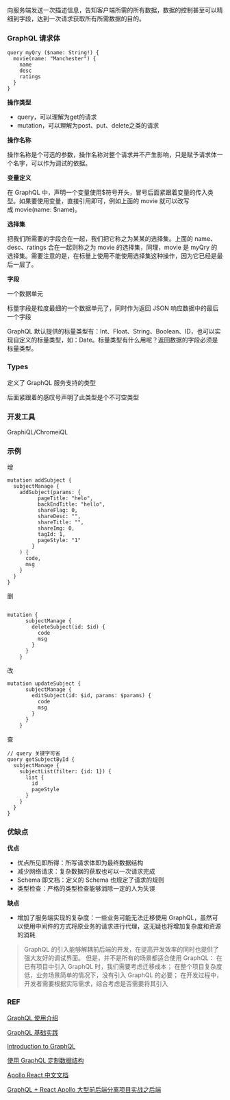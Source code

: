 向服务端发送一次描述信息，告知客户端所需的所有数据，数据的控制甚至可以精细到字段，达到一次请求获取所有所需数据的目的。


### GraphQL 请求体
```
query myQry ($name: String!) {
  movie(name: "Manchester") {
    name
    desc
    ratings
  }
}
```
**操作类型**

* query，可以理解为get的请求
* mutation，可以理解为post、put、delete之类的请求

**操作名称**

操作名称是个可选的参数，操作名称对整个请求并不产生影响，只是赋予请求体一个名字，可以作为调试的依据。

**变量定义**

在 GraphQL 中，声明一个变量使用$符号开头，冒号后面紧跟着变量的传入类型。如果要使用变量，直接引用即可，例如上面的 movie 就可以改写成 movie(name: $name)。

**选择集**

把我们所需要的字段合在一起，我们把它称之为某某的选择集。上面的 name、desc、ratings 合在一起则称之为 movie 的选择集，同理，movie 是 myQry 的选择集。需要注意的是，在标量上使用不能使用选择集这种操作，因为它已经是最后一层了。

**字段**

一个数据单元

标量字段是粒度最细的一个数据单元了，同时作为返回 JSON 响应数据中的最后一个字段

GraphQL 默认提供的标量类型有：Int、Float、String、Boolean、ID，也可以实现自定义的标量类型，如：Date。标量类型有什么用呢？返回数据的字段必须是标量类型。



### Types

定义了 GraphQL 服务支持的类型

后面紧跟着的感叹号声明了此类型是个不可空类型

### 开发工具

GraphiQL/ChromeiQL

### 示例

增

```
mutation addSubject {
  subjectManage {
    addSubject(params: {
          pageTitle: "helo",
          backEndTitle: "hello",
          shareFlag: 0,
          shareDesc: "",
          shareTitle: "",
          shareImg: 0,
          tagId: 1,
          pageStyle: "1"
    	}
    ) {
      code,
      msg
    }
  }
}
```

删
```

mutation {
      subjectManage {
        deleteSubject(id: $id) {
          code
          msg
        }
      }
    }
```

改

```
mutation updateSubject {
      subjectManage {
        editSubject(id: $id, params: $params) {
          code
          msg
        }
      }
    }
```

查

```
// query 关键字可省
query getSubjectById {
  subjectManage {
    subjectList(filter: {id: 1}) {
      list {
        id
        pageStyle
      }
    }
  }
}
```


### 优缺点
**优点**
* 优点所见即所得：所写请求体即为最终数据结构
* 减少网络请求：复杂数据的获取也可以一次请求完成
* Schema 即文档：定义的 Schema 也规定了请求的规则
* 类型检查：严格的类型检查能够消除一定的人为失误

**缺点**
* 增加了服务端实现的复杂度：一些业务可能无法迁移使用 GraphQL，虽然可以使用中间件的方式将原业务的请求进行代理，这无疑也将增加复杂度和资源的消耗

> GraphQL 的引入能够解耦前后端的开发，在提高开发效率的同时也提供了强大友好的调试界面。
> 但是，并不是所有的场景都适合使用 GraphQL：
> 在已有项目中引入 GraphQL 时，我们需要考虑迁移成本；
> 在整个项目复杂度低，业务场景简单的情况下，没有引入 GraphQL 的必要；
> 在开发过程中，开发者需要根据实际需求，综合考虑是否需要将其引入


### REF

[GraphQL 使用介绍](https://aotu.io/notes/2017/12/15/graphql-use/index.html)

[GraphQL 基础实践](https://juejin.im/post/5b5545a0e51d4518e3119933#heading-18)

[Introduction to GraphQL](https://graphql.org/learn/)

[使用 GraphQL 定制数据结构](https://www.ibm.com/developerworks/cn/web/wa-using-graphgl-to-customize-data-structure/index.html)

[Apollo React 中文文档](https://apollographqlcn.github.io/react-docs-cn/api-queries.html)

[GraphQL + React Apollo 大型前后端分离项目实战之后端](https://zhuanlan.zhihu.com/p/85908758?utm_source=wechat_session&utm_medium=social&utm_oi=55640844140544)

